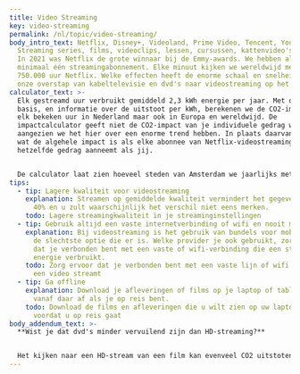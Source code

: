 ```yaml
---
title: Video Streaming
key: video-streaming
permalink: /nl/topic/video-streaming/
body_intro_text: Netflix, Disney+, Videoland, Prime Video, Tencent, YouTube.
  Streaming series, films, videoclips, lessen, cursussen, kattenvideo's en meer.
  In 2021 was Netflix de grote winnaar bij de Emmy-awards. We hebben allemaal
  minimaal één streamingabonnement. Elke minuut kijken we wereldwijd meer dan
  750.000 uur Netflix. Welke effecten heeft de enorme schaal en snelheid van
  onze overstap van kabeltelevisie en dvd's naar videostreaming op het milieu?
calculator_text: >-
  Elk gestreamd uur verbruikt gemiddeld 2,3 kWh energie per jaar. Met deze
  basis, en informatie over de uitstoot per kWh, berekenen we de CO2-impact van
  elk bekeken uur in Nederland maar ook in Europa en wereldwijd. De
  impactcalculator geeft niet de CO2-impact van je individuele gedrag weer,
  aangezien we het hier over een enorme trend hebben. In plaats daarvan zie je
  wat de algehele impact is als elke abonnee van Netflix-videostreaming
  hetzelfde gedrag aanneemt als jij.


  De calculator laat zien hoeveel steden van Amsterdam we jaarlijks met bomen moeten planten om ons streamgedrag te compenseren.
tips:
  - tip: Lagere kwaliteit voor videostreaming
    explanation: Streamen op gemiddelde kwaliteit vermindert het gegevensgebruik met
      40% en u zult waarschijnlijk het verschil niet eens merken.
    todo: Lagere streamingkwaliteit in je streaminginstellingen
  - tip: Gebruik altijd een vaste internetverbinding of wifi en nooit mobiel verkeer
    explanation: Bij videostreaming is het gebruik van bundels voor mobiel internet
      de slechtste optie die er is. Welke provider je ook gebruikt, zorg ervoor
      dat je verbonden bent met een vaste of wifi-verbinding die een stuk minder
      energie verbruikt.
    todo: Zorg ervoor dat je verbonden bent met een vaste lijn of wifi wanneer je
      een video streamt
  - tip: Ga offline
    explanation: Download je afleveringen of films op je laptop of tablet en speel
      vanaf daar af als je op reis bent.
    todo: Download de films en afleveringen die u wilt zien op uw laptop/tablet
      voordat u op reis gaat
body_addendum_text: >-
  **Wist je dat dvd's minder vervuilend zijn dan HD-streaming?**


  Het kijken naar een HD-stream van een film kan evenveel CO2 uitstoten als het maken, transporteren en afspelen van een dvd. Een dvd kan worden opgeslagen, opnieuw bekeken, uitgeleend, terwijl een film op een streamingdienst elke keer dat hij wordt bekeken dezelfde impact heeft. In plaats van 1 dvd kijken we meerdere uren per dag series. Wat kunnen we leren van het dvd-tijdperk bij het gebruik van videostreams? Natuurlijk, als we denken dat we een film, aflevering of documentaire opnieuw kunnen bekijken, kunnen we deze natuurlijk het beste downloaden en niet opnieuw streamen. En hoewel we een gedownloade film op Netflix niet kunnen uitlenen, kunnen we degenen die we willen uitnodigen om de film te zien, uitnodigen en samen de gedownloade versie bekijken. Het zou nog leuker zijn. Stream verantwoord, stream 1 keer.
---
```

